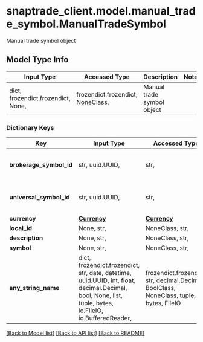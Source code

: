 # snaptrade_client.model.manual_trade_symbol.ManualTradeSymbol

Manual trade symbol object

## Model Type Info
Input Type | Accessed Type | Description | Notes
------------ | ------------- | ------------- | -------------
dict, frozendict.frozendict, None,  | frozendict.frozendict, NoneClass,  | Manual trade symbol object | 

### Dictionary Keys
Key | Input Type | Accessed Type | Description | Notes
------------ | ------------- | ------------- | ------------- | -------------
**brokerage_symbol_id** | str, uuid.UUID,  | str,  |  | [optional] value must be a uuid
**universal_symbol_id** | str, uuid.UUID,  | str,  |  | [optional] value must be a uuid
**currency** | [**Currency**](Currency.md) | [**Currency**](Currency.md) |  | [optional] 
**local_id** | None, str,  | NoneClass, str,  |  | [optional] 
**description** | None, str,  | NoneClass, str,  |  | [optional] 
**symbol** | None, str,  | NoneClass, str,  |  | [optional] 
**any_string_name** | dict, frozendict.frozendict, str, date, datetime, uuid.UUID, int, float, decimal.Decimal, bool, None, list, tuple, bytes, io.FileIO, io.BufferedReader,  | frozendict.frozendict, str, decimal.Decimal, BoolClass, NoneClass, tuple, bytes, FileIO | any string name can be used but the value must be the correct type | [optional]

[[Back to Model list]](../../README.md#documentation-for-models) [[Back to API list]](../../README.md#documentation-for-api-endpoints) [[Back to README]](../../README.md)

